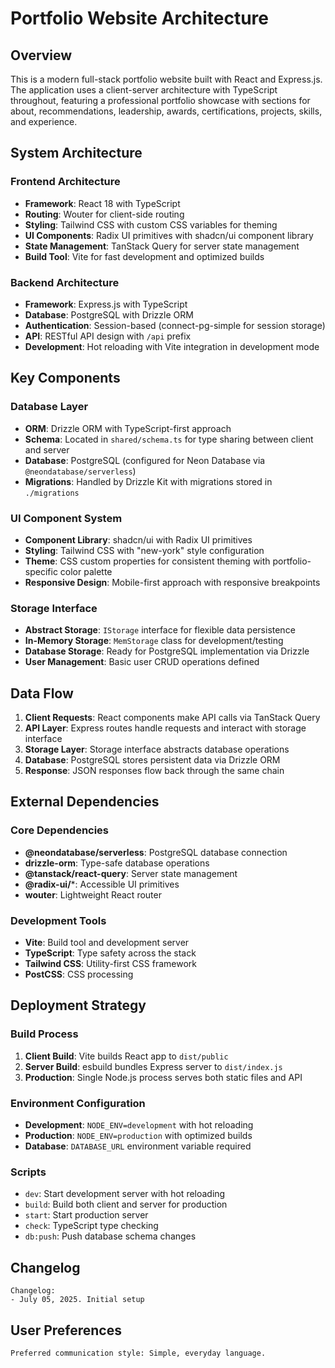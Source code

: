 # Portfolio Website Architecture

## Overview

This is a modern full-stack portfolio website built with React and Express.js. The application uses a client-server architecture with TypeScript throughout, featuring a professional portfolio showcase with sections for about, recommendations, leadership, awards, certifications, projects, skills, and experience.

## System Architecture

### Frontend Architecture
- **Framework**: React 18 with TypeScript
- **Routing**: Wouter for client-side routing
- **Styling**: Tailwind CSS with custom CSS variables for theming
- **UI Components**: Radix UI primitives with shadcn/ui component library
- **State Management**: TanStack Query for server state management
- **Build Tool**: Vite for fast development and optimized builds

### Backend Architecture
- **Framework**: Express.js with TypeScript
- **Database**: PostgreSQL with Drizzle ORM
- **Authentication**: Session-based (connect-pg-simple for session storage)
- **API**: RESTful API design with `/api` prefix
- **Development**: Hot reloading with Vite integration in development mode

## Key Components

### Database Layer
- **ORM**: Drizzle ORM with TypeScript-first approach
- **Schema**: Located in `shared/schema.ts` for type sharing between client and server
- **Database**: PostgreSQL (configured for Neon Database via `@neondatabase/serverless`)
- **Migrations**: Handled by Drizzle Kit with migrations stored in `./migrations`

### UI Component System
- **Component Library**: shadcn/ui with Radix UI primitives
- **Styling**: Tailwind CSS with "new-york" style configuration
- **Theme**: CSS custom properties for consistent theming with portfolio-specific color palette
- **Responsive Design**: Mobile-first approach with responsive breakpoints

### Storage Interface
- **Abstract Storage**: `IStorage` interface for flexible data persistence
- **In-Memory Storage**: `MemStorage` class for development/testing
- **Database Storage**: Ready for PostgreSQL implementation via Drizzle
- **User Management**: Basic user CRUD operations defined

## Data Flow

1. **Client Requests**: React components make API calls via TanStack Query
2. **API Layer**: Express routes handle requests and interact with storage interface
3. **Storage Layer**: Storage interface abstracts database operations
4. **Database**: PostgreSQL stores persistent data via Drizzle ORM
5. **Response**: JSON responses flow back through the same chain

## External Dependencies

### Core Dependencies
- **@neondatabase/serverless**: PostgreSQL database connection
- **drizzle-orm**: Type-safe database operations
- **@tanstack/react-query**: Server state management
- **@radix-ui/***: Accessible UI primitives
- **wouter**: Lightweight React router

### Development Tools
- **Vite**: Build tool and development server
- **TypeScript**: Type safety across the stack
- **Tailwind CSS**: Utility-first CSS framework
- **PostCSS**: CSS processing

## Deployment Strategy

### Build Process
1. **Client Build**: Vite builds React app to `dist/public`
2. **Server Build**: esbuild bundles Express server to `dist/index.js`
3. **Production**: Single Node.js process serves both static files and API

### Environment Configuration
- **Development**: `NODE_ENV=development` with hot reloading
- **Production**: `NODE_ENV=production` with optimized builds
- **Database**: `DATABASE_URL` environment variable required

### Scripts
- `dev`: Start development server with hot reloading
- `build`: Build both client and server for production
- `start`: Start production server
- `check`: TypeScript type checking
- `db:push`: Push database schema changes

## Changelog

```
Changelog:
- July 05, 2025. Initial setup
```

## User Preferences

```
Preferred communication style: Simple, everyday language.
```